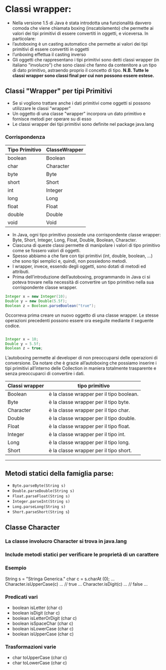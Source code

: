 # Classi wrapper:


* Nella versione 1.5 di Java è stata introdotta una funzionalità davvero comoda che viene chiamata boxing (inscatolamento) che permette ai valori dei tipi primitivi di essere convertiti in oggetti, e viceversa. In particolare:
* l’autoboxing è un casting automatico che permette ai valori dei tipi primitivi di essere convertiti in oggetti
* l’unboxing effettua il casting inverso
* Gli oggetti che rappresentano i tipi primitivi sono detti classi wrapper (in italiano "involucro") che sono classi che fanno da contenitore a un tipo di dato primitivo, astraendo proprio il concetto di tipo. 
__N.B. Tutte le classi wrapper sono classi final per cui non possono essere estese.__

## Classi "Wrapper" per tipi Primitivi

* Se si vogliono trattare anche i dati primitivi come oggetti si possono utilizzare le classi "wrapper"
* Un oggetto di una classe "wrapper" incorpora un dato primitivo e fornisce metodi per operare su di esso
* Le classi wrapper dei tipi primitivi sono definite nel package java.lang

### Corrispondenza

| Tipo Primitivo | ClasseWrapper |
| -------------- | ------------- |
| boolean        | Boolean       |
| char           | Character     |
| byte           | Byte          |
| short          | Short         |
| int            | Integer       |
| long           | Long          |
| float          | Float         |
| double         | Double        |
| void           | Void          |

* In Java, ogni tipo primitivo possiede una corrispondente classe wrapper: Byte, Short, Integer, Long, Float, Double, Boolean, Character. 
* Ciascuna di queste classi permette di manipolare i valori di tipo primitivo come se fossero valori di oggetti. 
* Spesso abbiamo a che fare con tipi primitivi (int, double, boolean, …) che sono tipi semplici e, quindi, non possiedono metodi. 
* I wrapper, invece, essendo degli oggetti, sono dotati di metodi ed attributi.
* Prima dell’introduzione dell’autoboxing, programmando in Java ci si poteva trovare nella necessità di convertire un tipo primitivo nella sua corrispondente classe wrapper.

```java
Integer x = new Integer(10);
Double y = new Double(5.5f);
Boolean z = Boolean.parseBoolean("true");
````

Occorreva prima creare un nuovo oggetto di una classe wrapper.
Le stesse operazioni precedenti possono essere ora eseguite mediante il seguente codice.

```java

Integer x = 10;
Double y = 5.5f;
Boolean z = true;
```
L’autoboxing permette al developer di non preoccuparsi delle operazioni di conversione.
Da notare che è grazie all’autoboxing che possiamo inserire i tipi primitivi all’interno delle Collection in maniera totalmente trasparente e senza preoccuparci di convertire i dati.

Classi wrapper|tipo primitivo
---|---
Boolean | è la classe wrapper per il tipo boolean.
Byte | è la classe wrapper per il tipo byte.
Character | è la classe wrapper per il tipo char.
Double | è la classe wrapper per il tipo double.
Float | è la classe wrapper per il tipo float.
Integer | è la classe wrapper per il tipo int.
Long | è la classe wrapper per il tipo long.
Short | è la classe wrapper per il tipo short.
-------------------------------------------------

## Metodi statici della famiglia parse:

* `Byte.parseByte(String s)`
* `Double.parseDouble(String s)`
* `Float.parseFloat(String s)`
* `Integer.parseInt(String s)`
* `Long.parseLong(String s)`
* `Short.parseShort(String s`)

## Classe Character

### La classe involucro Character si trova in java.lang

### Include metodi statici per verificare le proprietà di un carattere

### Esempio
String s = "Stringa Generica."
char c = s.charAt (0);
... Character.isUpperCase(c) ... // true
... Character.isDigit(c) ...
// false
...

### Predicati vari

* boolean isLetter (char c)
* boolean isDigit (char c)
* boolean isLetterOrDigit (char c)
* boolean isSpaceChar (char c)
* boolean isLowerCase (char c)
* boolean isUpperCase (char c)

### Trasformazioni varie

* char toUpperCase (char c)
* char toLowerCase (char c)